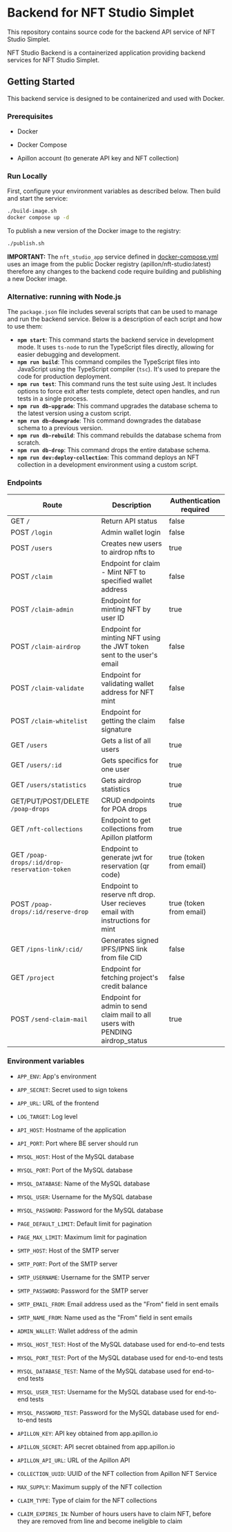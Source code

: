 # Backend for NFT Studio Simplet

This repository contains source code for the backend API service of NFT Studio Simplet.

NFT Studio Backend is a containerized application providing backend services for NFT Studio Simplet.

## Getting Started

This backend service is designed to be containerized and used with Docker.

### Prerequisites

- Docker

- Docker Compose

- Apillon account (to generate API key and NFT collection)

### Run Locally

First, configure your environment variables as described below. Then build and start the service:

```sh
./build-image.sh
docker compose up -d
```

To publish a new version of the Docker image to the registry:

```sh
./publish.sh
```
**IMPORTANT:** The `nft_studio_app` service defined in [docker-compose.yml](./docker-compose.yml) uses an
image from the public Docker registry (apillon/nft-studio:latest) therefore any changes to the backend
code require building and publishing a new Docker image.

### Alternative: running with Node.js

The `package.json` file includes several scripts that can be used to manage and run the backend service. Below is a description of each script and how to use them:

- **`npm start`**: This command starts the backend service in development mode. It uses `ts-node` to run the TypeScript files directly, allowing for easier debugging and development.
- **`npm run build`**: This command compiles the TypeScript files into JavaScript using the TypeScript compiler (`tsc`). It's used to prepare the code for production deployment.
- **`npm run test`**: This command runs the test suite using Jest. It includes options to force exit after tests complete, detect open handles, and run tests in a single process.
- **`npm run db-upgrade`**: This command upgrades the database schema to the latest version using a custom script.
- **`npm run db-downgrade`**: This command downgrades the database schema to a previous version.
- **`npm run db-rebuild`**: This command rebuilds the database schema from scratch.
- **`npm run db-drop`**: This command drops the entire database schema.
- **`npm run dev:deploy-collection`**: This command deploys an NFT collection in a development environment using a custom script.



### Endpoints

| Route                                        | Description                                                                    | Authentication required |
| -------------------------------------------- | ------------------------------------------------------------------------------ | ----------------------- |
| GET `/`                                      | Return API status                                                              | false                   |
| POST `/login`                                | Admin wallet login                                                             | false                   |
| POST `/users`                                | Creates new users to airdrop nfts to                                           | true                    |
| POST `/claim`                                | Endpoint for claim - Mint NFT to specified wallet address                      | false                   |
| POST `/claim-admin`                          | Endpoint for minting NFT by user ID                                            | true                    |
| POST `/claim-airdrop`                        | Endpoint for minting NFT using the JWT token sent to the user's email          | false                   |
| POST `/claim-validate`                       | Endpoint for validating wallet address for NFT mint                            | false                   |
| POST `/claim-whitelist`                      | Endpoint for getting the claim signature                                       | false                   |
| GET `/users`                                 | Gets a list of all users                                                       | true                    |
| GET `/users/:id`                             | Gets specifics for one user                                                    | true                    |
| GET `/users/statistics`                      | Gets airdrop statistics                                                        | true                    |
| GET/PUT/POST/DELETE `/poap-drops`            | CRUD endpoints for POA drops                                                   | true                    |
| GET `/nft-collections`                       | Endpoint to get collections from Apillon platform                              | true                    |
| GET `/poap-drops/:id/drop-reservation-token` | Endpoint to generate jwt for reservation (qr code)                             | true (token from email) |
| POST `/poap-drops/:id/reserve-drop`          | Endpoint to reserve nft drop. User recieves email with instructions for mint   | true (token from email) |
| GET `/ipns-link/:cid/`                       | Generates signed IPFS/IPNS link from file CID                                  | false                   |
| GET `/project`                               | Endpoint for fetching project's credit balance                                 | false                   |
| POST `/send-claim-mail`                      | Endpoint for admin to send claim mail to all users with PENDING airdrop_status | true                    |

### Environment variables

- `APP_ENV`: App's environment
- `APP_SECRET`: Secret used to sign tokens
- `APP_URL`: URL of the frontend
- `LOG_TARGET`: Log level

- `API_HOST`: Hostname of the application
- `API_PORT`: Port where BE server should run

- `MYSQL_HOST`: Host of the MySQL database
- `MYSQL_PORT`: Port of the MySQL database
- `MYSQL_DATABASE`: Name of the MySQL database
- `MYSQL_USER`: Username for the MySQL database
- `MYSQL_PASSWORD`: Password for the MySQL database

- `PAGE_DEFAULT_LIMIT`: Default limit for pagination
- `PAGE_MAX_LIMIT`: Maximum limit for pagination

- `SMTP_HOST`: Host of the SMTP server
- `SMTP_PORT`: Port of the SMTP server
- `SMTP_USERNAME`: Username for the SMTP server
- `SMTP_PASSWORD`: Password for the SMTP server
- `SMTP_EMAIL_FROM`: Email address used as the "From" field in sent emails
- `SMTP_NAME_FROM`: Name used as the "From" field in sent emails

- `ADMIN_WALLET`: Wallet address of the admin

- `MYSQL_HOST_TEST`: Host of the MySQL database used for end-to-end tests
- `MYSQL_PORT_TEST`: Port of the MySQL database used for end-to-end tests
- `MYSQL_DATABASE_TEST`: Name of the MySQL database used for end-to-end tests
- `MYSQL_USER_TEST`: Username for the MySQL database used for end-to-end tests
- `MYSQL_PASSWORD_TEST`: Password for the MySQL database used for end-to-end tests

- `APILLON_KEY`: API key obtained from app.apillon.io
- `APILLON_SECRET`: API secret obtained from app.apillon.io
- `APILLON_API_URL`: URL of the Apillon API

- `COLLECTION_UUID`: UUID of the NFT collection from Apillon NFT Service
- `MAX_SUPPLY`: Maximum supply of the NFT collection
- `CLAIM_TYPE`: Type of claim for the NFT collections

- `CLAIM_EXPIRES_IN`: Number of hours users have to claim NFT, before they are removed from line and become ineligible to claim